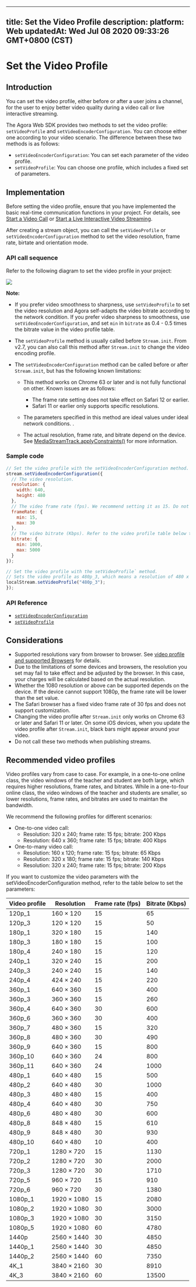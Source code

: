 
---
title: Set the Video Profile
description: 
platform: Web
updatedAt: Wed Jul 08 2020 09:33:26 GMT+0800 (CST)
---
# Set the Video Profile
## Introduction

You can set the video profile, either before or after a user joins a channel, for the user to enjoy better video quality during a video call or live interactive streaming.

The Agora Web SDK provides two methods to set the video profile: `setVideoProfile` and `setVideoEncoderConfiguration`. You can choose either one according to your video scenario. The difference between these two methods is as follows:

- `setVideoEncoderConfiguration`: You can set each parameter of the video profile.
- `setVideoProfile`: You can choose one profile, which includes a fixed set of parameters.

## Implementation

Before setting the video profile, ensure that you have implemented the basic real-time communication functions in your project. For details, see [Start a Video Call](../../en/Video/start_call_web.md) or [Start a Live Interactive Video Streaming](../../en/Video/start_live_web.md).

After creating a stream object, you can call the `setVideoProfile` or `setVideoEncoderConfiguration` method to set the video resolution, frame rate, birtate and orientation mode.

### API call sequence

Refer to the following diagram to set the video profile in your project:

![](https://web-cdn.agora.io/docs-files/1568878370519)

**Note:**

- If you prefer video smoothness to sharpness, use `setVideoProfile` to set the video resolution and Agora self-adapts the video bitrate according to the network condition. If you prefer video sharpness to smoothness, use `setVideoEncoderConfiguration`, and set `min` in `bitrate` as 0.4 - 0.5 times the bitrate value in the video profile table.
- The `setVideoProfile` method is usually called before `Stream.init`. From v2.7, you can also call this method after `Stream.init` to change the video encoding profile.
- The `setVideoEncoderConfiguration` method can be called before or after `Stream.init`, but has the following known limitations:

	- This method works on Chrome 63 or later and is not fully functional on other. Known issues are as follows:

		 - The frame rate setting does not take effect on Safari 12 or earlier.
		 - Safari 11 or earlier only supports specific resolutions.

	- The parameters specified in this method are ideal values under ideal network conditions. .
	- The actual resolution, frame rate, and bitrate depend on the device. See [MediaStreamTrack.applyConstraints()](https://developer.mozilla.org/zh-CN/docs/Web/API/MediaStreamTrack/applyConstraints) for more information.

### Sample code

```javascript
// Set the video profile with the setVideoEncoderConfiguration method.
stream.setVideoEncoderConfiguration({
  // The video resolution.
  resolution: {
    width: 640,
    height: 480
  },
  // The video frame rate (fps). We recommend setting it as 15. Do not set it to a value greater than 30.
  frameRate: {
    min: 15,
    max: 30
  },
  // The video bitrate (Kbps). Refer to the video profile table below to set this parameter.
  bitrate: {
    min: 1000,
    max: 5000
  }
});

// Set the video profile with the setVideoProfile` method.
// Sets the video profile as 480p_3, which means a resolution of 480 x 480, a frame rate of 15, and a bitrate of 400.
localStream.setVideoProfile("480p_3");
});
```

###  API Reference

- [`setVideoEncoderConfiguration`](https://docs.agora.io/en/Video/API%20Reference/web/interfaces/agorartc.stream.html#setvideoencoderconfiguration)
- [`setVideoProfile`](https://docs.agora.io/en/Video/API%20Reference/web/interfaces/agorartc.stream.html#setvideoprofile)

## Considerations
- Supported resolutions vary from browser to browser. See [video profile and supported Browsers](https://docs.agora.io/en/Video/API%20Reference/web/interfaces/agorartc.stream.html#setvideoprofile) for details.
- Due to the limitations of some devices and browsers, the resolution you set may fail to take effect and be adjusted by the browser. In this case, your charges will be calculated based on the actual resolution.
- Whether the 1080 resolution or above can be supported depends on the device. If the device cannot support 1080p, the frame rate will be lower than the set value.
- The Safari browser has a fixed video frame rate of 30 fps and does not support customization.
- Changing the video profile after `Stream.init` only works on Chrome 63 or later and Safari 11 or later. On some iOS devices, when you update the video profile after `Stream.init`, black bars might appear around your video.
- Do not call these two methods when publishing streams.

## Recommended video profiles

Video profiles vary from case to case. For example, in a one-to-one online class, the video windows of the teacher and student are both large, which requires higher resolutions, frame rates, and bitrates. While in a one-to-four online class, the video windows of the teacher and students are smaller, so lower resolutions, frame rates, and bitrates are used to maintan the bandwidth.

We recommend the following profiles for different scenarios:

- One-to-one video call: 
  - Resolution: 320 x 240; frame rate: 15 fps; bitrate: 200 Kbps
  - Resolution: 640 x 360; frame rate: 15 fps; bitrate: 400 Kbps
- One-to-many video call: 
  - Resolution: 160 x 120; frame rate: 15 fps; bitrate: 65 Kbps
  - Resolution: 320 x 180; frame rate: 15 fps; bitrate: 140 Kbps
  - Resolution: 320 x 240; frame rate: 15 fps; bitrate: 200 Kbps 

If you want to customize the video parameters with the setVideoEncoderConfiguration method, refer to the table below to set the parameters:

| Video profile | Resolution        | Frame rate (fps) | Bitrate (Kbps) |
| ------------- | ----------------- | ---------------- | -------------- |
| 120p_1        | 160 &times; 120   | 15               | 65             |
| 120p_3        | 120 &times; 120   | 15               | 50             |
| 180p_1        | 320 &times; 180   | 15               | 140            |
| 180p_3        | 180 &times; 180   | 15               | 100            |
| 180p_4        | 240 &times; 180   | 15               | 120            |
| 240p_1        | 320 &times; 240   | 15               | 200            |
| 240p_3        | 240 &times; 240   | 15               | 140            |
| 240p_4        | 424 &times; 240   | 15               | 220            |
| 360p_1        | 640 &times; 360   | 15               | 400            |
| 360p_3        | 360 &times; 360   | 15               | 260            |
| 360p_4        | 640 &times; 360   | 30               | 600            |
| 360p_6        | 360 &times; 360   | 30               | 400            |
| 360p_7        | 480 &times; 360   | 15               | 320            |
| 360p_8        | 480 &times; 360   | 30               | 490            |
| 360p_9        | 640 &times; 360   | 15               | 800            |
| 360p_10       | 640 &times; 360   | 24               | 800            |
| 360p_11       | 640 &times; 360   | 24               | 1000           |
| 480p_1        | 640 &times; 480   | 15               | 500            |
| 480p_2        | 640 &times; 480   | 30               | 1000           |
| 480p_3        | 480 &times; 480   | 15               | 400            |
| 480p_4        | 640 &times; 480   | 30               | 750            |
| 480p_6        | 480 &times; 480   | 30               | 600            |
| 480p_8        | 848 &times; 480   | 15               | 610            |
| 480p_9        | 848 &times; 480   | 30               | 930            |
| 480p_10       | 640 &times; 480   | 10               | 400            |
| 720p_1        | 1280 &times; 720  | 15               | 1130           |
| 720p_2        | 1280 &times; 720  | 30               | 2000           |
| 720p_3        | 1280 &times; 720  | 30               | 1710           |
| 720p_5        | 960 &times; 720   | 15               | 910            |
| 720p_6        | 960 &times; 720   | 30               | 1380           |
| 1080p_1       | 1920 &times; 1080 | 15               | 2080           |
| 1080p_2       | 1920 &times; 1080 | 30               | 3000           |
| 1080p_3       | 1920 &times; 1080 | 30               | 3150           |
| 1080p_5       | 1920 &times; 1080 | 60               | 4780           |
| 1440p         | 2560 &times; 1440 | 30               | 4850           |
| 1440p_1       | 2560 &times; 1440 | 30               | 4850           |
| 1440p_2       | 2560 &times; 1440 | 60               | 7350           |
| 4K_1          | 3840 &times; 2160 | 30               | 8910           |
| 4K_3          | 3840 &times; 2160 | 60               | 13500          |
